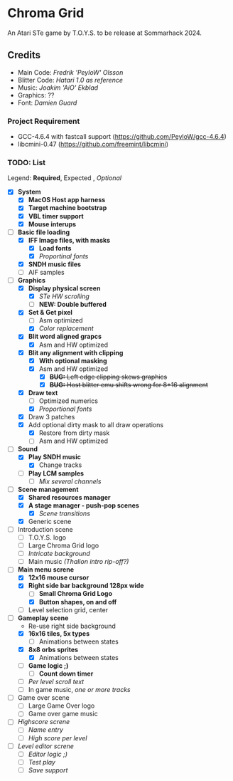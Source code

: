 # Chroma Grid

An Atari STe game by T.O.Y.S. to be release at Sommarhack 2024.

## Credits

* Main Code: _Fredrik 'PeyloW' Olsson_
* Blitter Code: _Hatari 1.0 as reference_
* Music: _Joakim 'AiO' Ekblad_
* Graphics: ??
* Font: _Damien Guard_

### Project Requirement

* GCC-4.6.4 with fastcall support (https://github.com/PeyloW/gcc-4.6.4)
* libcmini-0.47 (https://github.com/freemint/libcmini)

### TODO: List

Legend: __Required__, Expected , _Optional_

* [x] __System__
    * [x] __MacOS Host app harness__
    * [x] __Target machine bootstrap__
    * [x] __VBL timer support__
    * [x] __Mouse interups__
* [ ] __Basic file loading__
    * [x] __IFF Image files, with masks__
        * [x] __Load fonts__
        * [x] _Proportinal fonts_
    * [x] __SNDH music files__
    * [ ] AIF samples
* [ ] __Graphics__
    * [x] __Display physical screen__
        * [x] _STe HW scrolling_
        * [ ] __NEW: Double buffered__
    * [x] __Set & Get pixel__
        * [ ] Asm optimized
        * [x] _Color replacement_
    * [x] __Blit word aligned grapcs__
        * [x] Asm and HW optimized
    * [x] __Blit any alignment with clipping__
        * [x] __With optional masking__
        * [x] Asm and HW optimized
            * [x] ~~__BUG:__ Left edge clipping skews graphics~~
            * [x] ~~__BUG:__ Host blitter emu shifts wrong for 8+16 alignment~~
    * [x] __Draw text__
        * [ ] Optimized numerics
        * [x] _Proportional fonts_
    * [x] Draw 3 patches
    * [x] Add optional dirty mask to all draw operations
        * [x] Restore from dirty mask
        * [ ] Asm and HW optimized
* [ ] __Sound__
    * [x] __Play SNDH music__
        * [x] Change tracks
    * [ ] __Play LCM samples__
        * [ ] _Mix several channels_
* [ ] __Scene management__
    * [x] __Shared resources manager__
    * [x] __A stage manager - push-pop scenes__
        * [x] _Scene transitions_
    * [x] Generic scene
* [ ] Introduction scene
    * [ ] T.O.Y.S. logo
    * [ ] Large Chroma Grid logo
    * [ ] _Intricate background_
    * [ ] Main music _(Thalion intro rip-off?)_
* [ ] __Main menu screne__
    * [x] __12x16 mouse cursor__
    * [x] __Right side bar background 128px wide__
        * [ ] __Small Chroma Grid Logo__
        * [x] __Button shapes, on and off__
    * [ ] Level selection grid, center
* [ ] __Gameplay scene__
    * Re-use right side background
    * [x] __16x16 tiles, 5x types__
        * [ ] Animations between states
    * [x] __8x8 orbs sprites__
        * [x] Animations between states
    * [ ] __Game logic ;)__
        * [ ] __Count down timer__
    * [ ] _Per level scroll text_
    * [ ] In game music, _one or more tracks_
* [ ] Game over scene
    * [ ] Large Game Over logo
    * [ ] Game over game music 
* [ ] _Highscore screne_
    * [ ] _Name entry_
    * [ ] _High score per level_
* [ ] _Level editor screne_
    * [ ] _Editor logic ;)_
    * [ ] _Test play_
    * [ ] _Save support_
